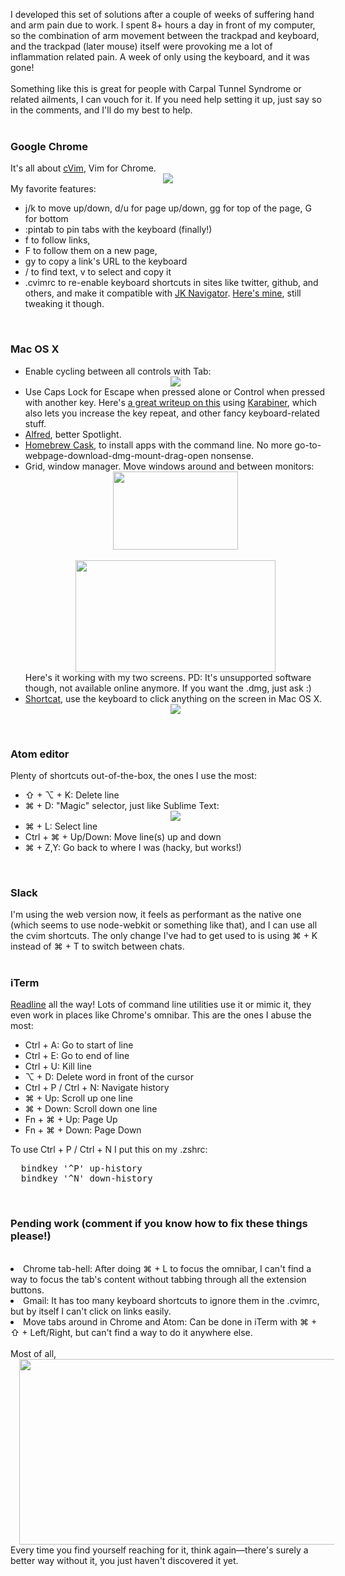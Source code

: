 
I developed this set of solutions after a couple of weeks of suffering hand and arm pain due to work. I spent 8+ hours a day in front of my computer, so the combination of arm movement between the trackpad and keyboard, and the trackpad (later mouse) itself were provoking me a lot of inflammation related pain. A week of only using the keyboard, and it was gone!<br />
<br />
Something like this is great for people with Carpal Tunnel Syndrome or related ailments, I can vouch for it. If you need help setting it up, just say so in the comments, and I'll do my best to help.<br />
<br />
<h3>
Google Chrome</h3>
It's all about <a href="https://github.com/1995eaton/chromium-vim">cVim</a>, Vim for Chrome.
<br />
<div class="separator" style="clear: both; text-align: center;">
<a href="http://3.bp.blogspot.com/-WVdJ69ppXhM/VMDakJrEjOI/AAAAAAAANSQ/zMK1qp9aLSk/s1600/Screen%2BShot%2B2015-01-22%2Bat%2B11.49.24.png" imageanchor="1" style="margin-left: 1em; margin-right: 1em;"><img border="0" src="http://3.bp.blogspot.com/-WVdJ69ppXhM/VMDakJrEjOI/AAAAAAAANSQ/zMK1qp9aLSk/s640/Screen%2BShot%2B2015-01-22%2Bat%2B11.49.24.png" /></a></div>
My favorite features:
<br />
<ul>
<li>j/k to move up/down, d/u for page up/down, gg for top of the page, G for bottom</li>
<li>:pintab to pin tabs with the keyboard (finally!)</li>
<li>f to follow links,</li>
<li>F to follow them on a new page,</li>
<li>gy to copy a link's URL to the keyboard</li>
<li>/ to find text, v to select and copy it</li>
<li>.cvimrc to re-enable keyboard shortcuts in sites like twitter, github, and others, and make it compatible with <a href="https://chrome.google.com/webstore/detail/jk-shortcuts-navigator/chgfodomgimhbcmlfljhkgildehakgif">JK Navigator</a>. <a href="https://gist.github.com/mparramont/581d04d9035003e1b1e3">Here's mine</a>,  still tweaking it though.</li>
</ul>
<br />
<h3>
Mac OS X</h3>
<ul>
<li>Enable cycling between all controls with Tab:
    <div class="separator" style="clear: both; text-align: center;">
<a href="http://3.bp.blogspot.com/-EDWrfok4S5I/VL_20t8ObGI/AAAAAAAANRM/heYGdKxnSdE/s1600/Screen%2BShot%2B2015-01-21%2Bat%2B19.14.47.png" imageanchor="1" style="margin-left: 1em; margin-right: 1em;"><img border="0" src="http://3.bp.blogspot.com/-EDWrfok4S5I/VL_20t8ObGI/AAAAAAAANRM/heYGdKxnSdE/s400/Screen%2BShot%2B2015-01-21%2Bat%2B19.14.47.png" /></a></div>
</li>
<li>Use Caps Lock for Escape when pressed alone or Control when pressed with another key. Here's <a href="http://stevelosh.com/blog/2012/10/a-modern-space-cadet/#controlescape">a great writeup on this</a> using <a href="http://www.developingandstuff.com/">Karabiner</a>, which also lets you increase the key repeat, and other fancy keyboard-related stuff.</li>
<li><a href="http://www.alfredapp.com/">Alfred</a>, better Spotlight.</li>
<!--more-->
<li><a href="http://caskroom.io/">Homebrew Cask</a>, to install apps with the command line. No more go-to-webpage-download-dmg-mount-drag-open nonsense.</li>
<li>Grid, window manager. Move windows around and between monitors:<div class="separator" style="clear: both; text-align: center;">
<a href="http://4.bp.blogspot.com/-cB9l0Cr5ULA/VMJGH_F8VZI/AAAAAAAANTg/HIOh4KiaMDY/s1600/Screen%2BShot%2B2015-01-23%2Bat%2B13.58.33%2B(2).png" imageanchor="1" style="margin-left: 1em; margin-right: 1em;"><img border="0" src="http://4.bp.blogspot.com/-cB9l0Cr5ULA/VMJGH_F8VZI/AAAAAAAANTg/HIOh4KiaMDY/s1600/Screen%2BShot%2B2015-01-23%2Bat%2B13.58.33%2B(2).png" height="125" width="200" /></a></div>
<br />
<div class="separator" style="clear: both; text-align: center;">
<a href="http://1.bp.blogspot.com/-V7w8BL4TaJs/VMJGH5KJjJI/AAAAAAAANTk/sHAZGiMAmZc/s1600/Screen%2BShot%2B2015-01-23%2Bat%2B13.58.33.png" imageanchor="1" style="margin-left: 1em; margin-right: 1em;"><img border="0" src="http://1.bp.blogspot.com/-V7w8BL4TaJs/VMJGH5KJjJI/AAAAAAAANTk/sHAZGiMAmZc/s1600/Screen%2BShot%2B2015-01-23%2Bat%2B13.58.33.png" height="179" width="320" /></a></div>
Here's it working with my two screens. PD: It's unsupported software though, not available online anymore. If you want the .dmg, just ask :)
</li>
<li>
<a href="https://shortcatapp.com/">Shortcat</a>, use the keyboard to click anything on the screen in Mac OS X.
<div class="separator" style="clear: both; text-align: center;">
<a href="http://1.bp.blogspot.com/-DL8yGzERcuo/VMooLy9XFUI/AAAAAAAANaA/Qfs4V9fA97Y/s1600/Screen%2BShot%2B2015-01-29%2Bat%2B13.31.27.png" imageanchor="1" style="margin-left: 1em; margin-right: 1em;"><img border="0" src="http://1.bp.blogspot.com/-DL8yGzERcuo/VMooLy9XFUI/AAAAAAAANaA/Qfs4V9fA97Y/s640/Screen%2BShot%2B2015-01-29%2Bat%2B13.31.27.png" /></a></div>
</li>
</ul>
<br />
<h3>
Atom editor</h3>
Plenty of shortcuts out-of-the-box, the ones I use the most:
<br />
<ul>
<li>⇧ + ⌥ + K: Delete line</li>
<li>⌘ +  D: "Magic" selector, just like Sublime Text:<br /><div class="separator" style="clear: both; text-align: center;">
<a href="http://4.bp.blogspot.com/-uFcVOfMLO6I/VMDVUqtCX4I/AAAAAAAANSA/wdw5niqKTcc/s1600/magic2.gif" imageanchor="1" style="margin-left: 1em; margin-right: 1em;"><img border="0" src="http://4.bp.blogspot.com/-uFcVOfMLO6I/VMDVUqtCX4I/AAAAAAAANSA/wdw5niqKTcc/s640/magic2.gif" /></a></div>
</li>
<li>⌘ +  L: Select line</li>
<li>Ctrl + ⌘ + Up/Down: Move line(s) up and down</li>
<li>⌘ + Z,Y: Go back to where I was (hacky, but works!)</li>
</ul>
<br />
<h3>
Slack</h3>
I'm using the web version now, it feels as performant as the native one (which seems to use node-webkit or something like that), and I can use all the  cvim shortcuts. The only change I've had to get used to is using ⌘ +  K instead of ⌘ +  T to switch between chats.
<br />
<br />
<h3>
iTerm</h3>
<a href="http://www.bigsmoke.us/readline/shortcuts">Readline</a> all the way! Lots of command line utilities use it or mimic it, they even work in places like Chrome's omnibar. This are the ones I abuse the most:
<br />
<ul>
<li>Ctrl + A: Go to start of line</li>
<li>Ctrl + E: Go to end of line</li>
<li>Ctrl + U: Kill line</li>
<li>⌥ + D: Delete word in front of the cursor</li>
<li>Ctrl + P / Ctrl + N: Navigate history</li>
<li>⌘ +  Up: Scroll up one line</li>
<li>⌘ +  Down: Scroll down one line</li>
<li>Fn + ⌘ +  Up: Page Up</li>
<li>Fn + ⌘ +  Down: Page Down</li>
</ul>
To use  Ctrl + P / Ctrl + N I put this on my .zshrc:
<br />
<pre class="prettyprint">  bindkey '^P' up-history
  bindkey '^N' down-history
</pre>
<br />
<h3>
Pending work (comment if you know how to fix these things please!)</h3>
<br />
<li>Chrome tab-hell: After doing ⌘ + L to focus the omnibar, I can't find a way to focus the tab's content without tabbing through all the extension buttons. </li>
<li>Gmail: It has too many keyboard shortcuts to ignore them in the .cvimrc, but by itself I can't click on links easily.</li>
<li>Move tabs around in Chrome and Atom: Can be done in iTerm with ⌘ + ⇧ + Left/Right, but can't find a way to do it anywhere else.</li>
<br />
Most of all, 
<br />
<div class="separator" style="clear: both; text-align: center;">
<a href="http://3.bp.blogspot.com/-KvEPn-GwQ0Q/VL_4h9AUR1I/AAAAAAAANRY/1Zu8PbGkQyc/s1600/gnpum.jpg" imageanchor="1" style="margin-left: 1em; margin-right: 1em;"><img border="0" src="http://3.bp.blogspot.com/-KvEPn-GwQ0Q/VL_4h9AUR1I/AAAAAAAANRY/1Zu8PbGkQyc/s640/gnpum.jpg" height="297" width="640" /></a></div>
Every time you find yourself reaching for it, think again—there's surely a better way without it, you just haven't discovered it yet.